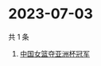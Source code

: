 # 2023-07-03

共 1 条

<!-- BEGIN -->
<!-- 最后更新时间 Mon Jul 03 2023 07:03:02 GMT+0800 (China Standard Time) -->

1. [中国女篮夺亚洲杯冠军](https://www.zhihu.com/search?q=中国女篮夺亚洲杯冠军)

<!-- END -->
